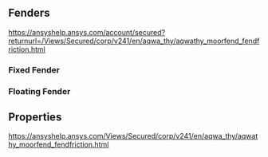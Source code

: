 ## Fenders

<https://ansyshelp.ansys.com/account/secured?returnurl=/Views/Secured/corp/v241/en/aqwa_thy/aqwathy_moorfend_fendfriction.html>

### Fixed Fender

### Floating Fender

## Properties

<https://ansyshelp.ansys.com/Views/Secured/corp/v241/en/aqwa_thy/aqwathy_moorfend_fendfriction.html>
